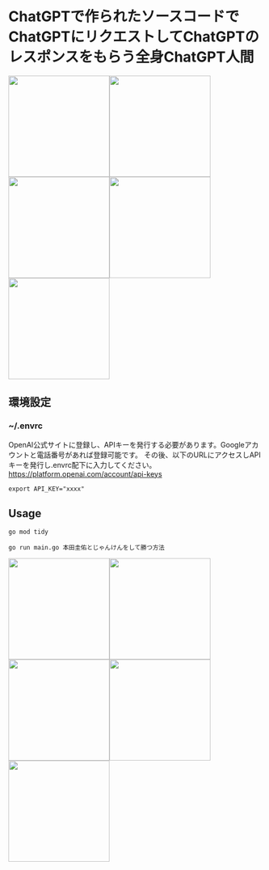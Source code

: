 # ChatGPTで作られたソースコードでChatGPTにリクエストしてChatGPTのレスポンスをもらう全身ChatGPT人間


<img src="https://user-images.githubusercontent.com/18649842/223380302-fba6fb13-13e5-437f-80fc-cb34f2e231ea.png" width="200px"><img src="https://user-images.githubusercontent.com/18649842/223380302-fba6fb13-13e5-437f-80fc-cb34f2e231ea.png" width="200px"><img src="https://user-images.githubusercontent.com/18649842/223380302-fba6fb13-13e5-437f-80fc-cb34f2e231ea.png" width="200px"><img src="https://user-images.githubusercontent.com/18649842/223380302-fba6fb13-13e5-437f-80fc-cb34f2e231ea.png" width="200px"><img src="https://user-images.githubusercontent.com/18649842/223380302-fba6fb13-13e5-437f-80fc-cb34f2e231ea.png" width="200px">

## 環境設定

### ~/.envrc

OpenAI公式サイトに登録し、APIキーを発行する必要があります。Googleアカウントと電話番号があれば登録可能です。
その後、以下のURLにアクセスしAPIキーを発行し.envrc配下に入力してください。
https://platform.openai.com/account/api-keys

```
export API_KEY="xxxx"
```

## Usage

```
go mod tidy
```

```
go run main.go 本田圭佑とじゃんけんをして勝つ方法
```
<img src="https://user-images.githubusercontent.com/18649842/223380302-fba6fb13-13e5-437f-80fc-cb34f2e231ea.png" width="200px"><img src="https://user-images.githubusercontent.com/18649842/223380302-fba6fb13-13e5-437f-80fc-cb34f2e231ea.png" width="200px"><img src="https://user-images.githubusercontent.com/18649842/223380302-fba6fb13-13e5-437f-80fc-cb34f2e231ea.png" width="200px"><img src="https://user-images.githubusercontent.com/18649842/223380302-fba6fb13-13e5-437f-80fc-cb34f2e231ea.png" width="200px"><img src="https://user-images.githubusercontent.com/18649842/223380302-fba6fb13-13e5-437f-80fc-cb34f2e231ea.png" width="200px">

